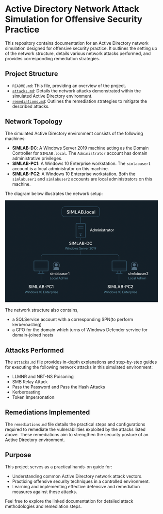 # Active Directory Network Attack Simulation for Offensive Security Practice

This repository contains documentation for an Active Directory network simulation designed for offensive security practice. It outlines the setting up of the network structure, details various network attacks performed, and provides corresponding remediation strategies.

## Project Structure

* `README.md`: This file, providing an overview of the project.
* [`attacks.md`](./attacks.md): Details the network attacks demonstrated within the simulated Active Directory environment.
* [`remediations.md`](./remediations.md): Outlines the remediation strategies to mitigate the described attacks.

## Network Topology

The simulated Active Directory environment consists of the following machines:

* **SIMLAB-DC**: A Windows Server 2019 machine acting as the Domain Controller for `SIMLAB.local`. The `Administrator` account has domain administrative privileges.
* **SIMLAB-PC1**: A Windows 10 Enterprise workstation. The `simlabuser1` account is a local administrator on this machine.
* **SIMLAB-PC2**: A Windows 10 Enterprise workstation. Both the `simlabuser1` and `simlabuser2` accounts are local administrators on this machine.

The diagram below illustrates the network setup:

![Active Directory Network Diagram](https://github.com/whoismithun/Active-Directory-Network-Emulation/blob/94f8a2bac3c32afe843dc49ed8ff9be47d1ee399/setup_images/AD_lab%20setup.png)

The network structure also contains,
* a SQLService account with a corresponding SPN(to perform kerberoasting)
* a GPO for the domain which turns of Windows Defender service for domain-joined hosts

## Attacks Performed

The `attacks.md` file provides in-depth explanations and step-by-step guides for executing the following network attacks in this simulated environment:

* LLMNR and NBT-NS Poisoning
* SMB Relay Attack
* Pass the Password and Pass the Hash Attacks
* Kerberoasting
* Token Impersonation

## Remediations Implemented

The `remediations.md` file details the practical steps and configurations required to remediate the vulnerabilities exploited by the attacks listed above. These remediations aim to strengthen the security posture of an Active Directory environment.

## Purpose

This project serves as a practical hands-on guide for:

* Understanding common Active Directory network attack vectors.
* Practicing offensive security techniques in a controlled environment.
* Learning and implementing effective defensive and remediation measures against these attacks.

Feel free to explore the linked documentation for detailed attack methodologies and remediation steps.
